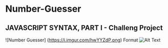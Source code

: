 # Number-Guesser
## JAVASCRIPT SYNTAX, PART I - Challeng Project
![Number Guesser] (https://i.imgur.com/hwYYZdP.png) Format ![Alt Text](url)
